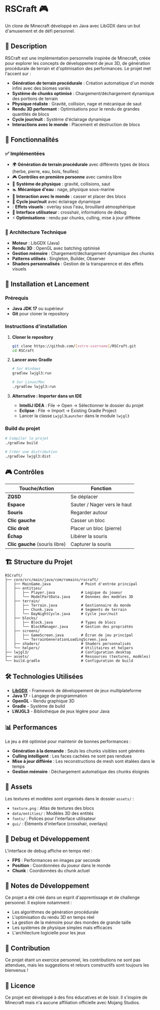 # RSCraft 🎮

Un clone de Minecraft développé en Java avec LibGDX dans un but d'amusement et de défi personnel.

## 📖 Description

RSCraft est une implémentation personnelle inspirée de Minecraft, créée pour explorer les concepts de développement de
jeux 3D, de génération procédurale de terrain et d'optimisation des performances. Le projet met l'accent sur :

- **Génération de terrain procédurale** : Création automatique d'un monde infini avec des biomes variés
- **Système de chunks optimisé** : Chargement/déchargement dynamique des portions de terrain
- **Physique réaliste** : Gravité, collision, nage et mécanique de saut
- **Rendu 3D performant** : Optimisations pour le rendu de grandes quantités de blocs
- **Cycle jour/nuit** : Système d'éclairage dynamique
- **Interactions avec le monde** : Placement et destruction de blocs

## 🎯 Fonctionnalités

### ✅ Implémentées

- 🌍 **Génération de terrain procédurale** avec différents types de blocs (herbe, pierre, eau, bois, feuilles)
- 🎮 **Contrôles en première personne** avec caméra libre
- 🏃 **Système de physique** : gravité, collisions, saut
- 🏊 **Mécanique d'eau** : nage, physique sous-marine
- 🔨 **Interaction avec le monde** : casser et placer des blocs
- 🌅 **Cycle jour/nuit** avec éclairage dynamique
- 💧 **Effets visuels** : overlay sous l'eau, brouillard atmosphérique
- 🎯 **Interface utilisateur** : crosshair, informations de debug
- ⚡ **Optimisations** : rendu par chunks, culling, mise à jour différée

### 🔧 Architecture Technique

- **Moteur** : LibGDX (Java)
- **Rendu 3D** : OpenGL avec batching optimisé
- **Gestion mémoire** : Chargement/déchargement dynamique des chunks
- **Patterns utilisés** : Singleton, Builder, Observer
- **Shaders personnalisés** : Gestion de la transparence et des effets visuels

## 🚀 Installation et Lancement

### Prérequis

- **Java JDK 17** ou supérieur
- **Git** pour cloner le repository

### Instructions d'installation

1. **Cloner le repository**
   ```bash
   git clone https://github.com/[votre-username]/RSCraft.git
   cd RSCraft
   ```

2. **Lancer avec Gradle**
   ```bash
   # Sur Windows
   gradlew lwjgl3:run

   # Sur Linux/Mac
   ./gradlew lwjgl3:run
   ```

3. **Alternative : Importer dans un IDE**
    - **IntelliJ IDEA** : File → Open → Sélectionner le dossier du projet
    - **Eclipse** : File → Import → Existing Gradle Project
    - Lancer la classe `Lwjgl3Launcher` dans le module `lwjgl3`

### Build du projet

```bash
# Compiler le projet
./gradlew build

# Créer une distribution
./gradlew lwjgl3:dist
```

## 🎮 Contrôles

| Touche/Action                  | Fonction                    |
|--------------------------------|-----------------------------|
| **ZQSD**                       | Se déplacer                 |
| **Espace**                     | Sauter / Nager vers le haut |
| **Souris**                     | Regarder autour             |
| **Clic gauche**                | Casser un bloc              |
| **Clic droit**                 | Placer un bloc (pierre)     |
| **Échap**                      | Libérer la souris           |
| **Clic gauche** (souris libre) | Capturer la souris          |

## 🏗️ Structure du Projet

```
RSCraft/
├── core/src/main/java/com/romains/rscraft/
│   ├── MainGame.java              # Point d'entrée principal
│   ├── entities/
│   │   ├── Player.java            # Logique du joueur
│   │   └── ModelPartData.java     # Données des modèles 3D
│   ├── terrain/
│   │   ├── Terrain.java           # Gestionnaire du monde
│   │   ├── Chunk.java             # Segments de terrain
│   │   └── DayNightCycle.java     # Cycle jour/nuit
│   ├── blocks/
│   │   ├── Block.java             # Types de blocs
│   │   └── BlockManager.java      # Gestion des propriétés
│   ├── screens/
│   │   ├── GameScreen.java        # Écran de jeu principal
│   │   └── TerrainGenerationLoadingScreen.java
│   ├── shaders/                   # Shaders personnalisés
│   └── helpers/                   # Utilitaires et helpers
├── lwjgl3/                        # Configuration desktop
├── assets/                        # Ressources (textures, modèles)
└── build.gradle                   # Configuration de build
```

## 🛠️ Technologies Utilisées

- **[LibGDX](https://libgdx.com/)** - Framework de développement de jeux multiplateforme
- **Java 17** - Langage de programmation
- **OpenGL** - Rendu graphique 3D
- **Gradle** - Système de build
- **LWJGL3** - Bibliothèque de jeux légère pour Java

## 📊 Performances

Le jeu a été optimisé pour maintenir de bonnes performances :

- **Génération à la demande** : Seuls les chunks visibles sont générés
- **Culling intelligent** : Les faces cachées ne sont pas rendues
- **Mise à jour différée** : Les reconstructions de mesh sont étalées dans le temps
- **Gestion mémoire** : Déchargement automatique des chunks éloignés

## 🎨 Assets

Les textures et modèles sont organisés dans le dossier `assets/` :

- `texture.png` : Atlas de textures des blocs
- `data/entities/` : Modèles 3D des entités
- `fonts/` : Polices pour l'interface utilisateur
- `gui/` : Éléments d'interface (crosshair, overlays)

## 🐛 Debug et Développement

L'interface de debug affiche en temps réel :

- **FPS** : Performances en images par seconde
- **Position** : Coordonnées du joueur dans le monde
- **Chunk** : Coordonnées du chunk actuel

## 📝 Notes de Développement

Ce projet a été créé dans un esprit d'apprentissage et de challenge personnel. Il explore notamment :

- Les algorithmes de génération procédurale
- L'optimisation du rendu 3D en temps réel
- La gestion de la mémoire pour des mondes de grande taille
- Les systèmes de physique simples mais efficaces
- L'architecture logicielle pour les jeux

## 🤝 Contribution

Ce projet étant un exercice personnel, les contributions ne sont pas attendues, mais les suggestions et retours
constructifs sont toujours les bienvenus !

## 📄 Licence

Ce projet est développé à des fins éducatives et de loisir. Il s'inspire de Minecraft mais n'a aucune affiliation
officielle avec Mojang Studios.
